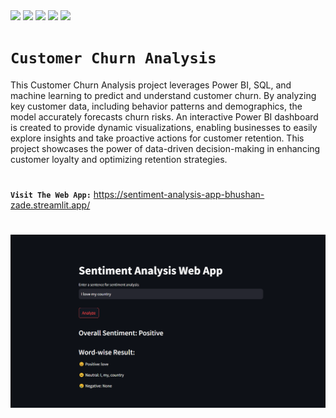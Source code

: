 
<img src="https://img.shields.io/badge/build%20with-Power%20BI-yellow">
<img src="https://img.shields.io/badge/-SQL-brightgreen">
<img src="https://img.shields.io/badge/-machine%20learning-blue">
<img src="https://img.shields.io/badge/deployed%20in-Power%20BI%20Dashboard-orange">
<img src="https://img.shields.io/badge/domain-Customer%20Retention%20&%20Analytics-orange">




# **`Customer Churn Analysis`** 

This Customer Churn Analysis project leverages Power BI, SQL, and machine learning to predict and understand customer churn. By analyzing key customer data, including behavior patterns and demographics, the model accurately forecasts churn risks. An interactive Power BI dashboard is created to provide dynamic visualizations, enabling businesses to easily explore insights and take proactive actions for customer retention. This project showcases the power of data-driven decision-making in enhancing customer loyalty and optimizing retention strategies.






#




**`Visit The Web App:`** https://sentiment-analysis-app-bhushan-zade.streamlit.app/


#


<img align="" alt="coding" width="900" src= "https://github.com/bhushan-zade/sentiment-analysis-app/blob/master/Sentiment%20Analysis.png">


    
 
